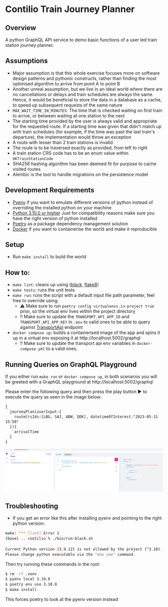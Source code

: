 Contilio Train Journey Planner
==============================

Overview
--------
A python GraphQL API service to demo basic functions of a user led train station journey planner.

Assumptions
-----------

* Major assumption is that this whole exercise focuses more on software design patterns and pythonic constructs,
  rather than finding the most optimised algorithm to arrive from point A to point B
* Another unreal assumption, but we live in an ideal world where there are no cancellations or delays and train 
  schedules are always the same. Hence, it would be beneficial to store the data in a database as a cache, 
  to speed up subsequent requests of the same nature
* `MAX_WAIT_TIME_IN_MINUTES`: The time that is checked waiting on first train to arrive, or between waiting 
  at one station to the next
* The starting time provided by the user is always valid and appropriate for the requested route. If a starting 
  time was given that didn't match up with train schedules (for example, if the time was past the last train's 
  departure), the implementation would throw an exception
* A route with lesser than 2 train stations is invalid
* The route is to be traversed exactly as provided, from left to right
* A train station CRS code has to be an enum value within `UKTrainStationCode`
* SHA256 hashing algorithm has been deemed fit for purpose to cache visited routes
* Alembic is the tool to handle migrations on the persistence model

Development Requirements
------------------------

* [Pyenv](https://github.com/pyenv/pyenv) if you want to emulate different versions of python instead of overriding the installed python on your machine
* [Python 3.10.0 or higher](https://www.python.org/downloads/release/python-3100/) Just for compatibility reasons make sure you have the right version of python installed
* [Poetry](https://python-poetry.org/) as a package dependency management solution
* [Docker](https://www.docker.com/) if you want to containerise the world and make it reproducible

Setup
-----
* Run `make install` to build the world

How to:
-------
* `make lint`: cleans up using ([black](https://pypi.org/project/black/), [flake8](https://pypi.org/project/flake8/))
* `make tests`: runs the unit tests
* `make run`: runs the script with a default input file path parameter, feel free to override using;
  - :warning: Make sure to run `poetry config virtualenvs.in-project true` prior, so the virtual env lives within the project directory
  - :bangbang: Make sure to update the `TRANSPORT_API_APP_ID` and `TRANSPORT_API_APP_KEY` in `.env` to valid ones
    to be able to query against [TransportApi](https://transportapi.com) endpoint
* `docker compose up`: builds a containerised image of the app and spins it up in a virtual env exposing it at http://localhost:5002/graphql
  - :bangbang: Make sure to update the transport api env variables in `docker-compose.yml` to a valid ones.

Running Queries on GraphQL Playground
-------------------------------------
If you either run `make run` or `docker compose up`, in both scenarios you will be greeted with a GraphQL playground at http://localhost:5002/graphql

Please enter the following query and then press the play button :arrow_forward: to execute the query as seen in the image below:
```
{
  journeyPlan(userInput:{
    routeCrsIds:[LBG, SAJ, ABW, DDK], datetimeOfInterest:"2023-05-31 15:50"
  }){
    arrivalTime
  }
}
```

![img.png](assets/img.png)

Troubleshooting
---------------

* If you get an error like this after installing pyenv and pointing to the right python version:
```bash
make: *** [lint] Error 1
(base) .. contilio % ./bin/run-black.sh

Current Python version (3.9.12) is not allowed by the project (^3.10).
Please change python executable via the "env use" command.
```
Then try running these commands in the root:
```bash
$ rm -rf .venv
$ pyenv local 3.10.0
$ poetry env use 3.10.0
$ make install
```
This forces poetry to look at the pyenv version instead